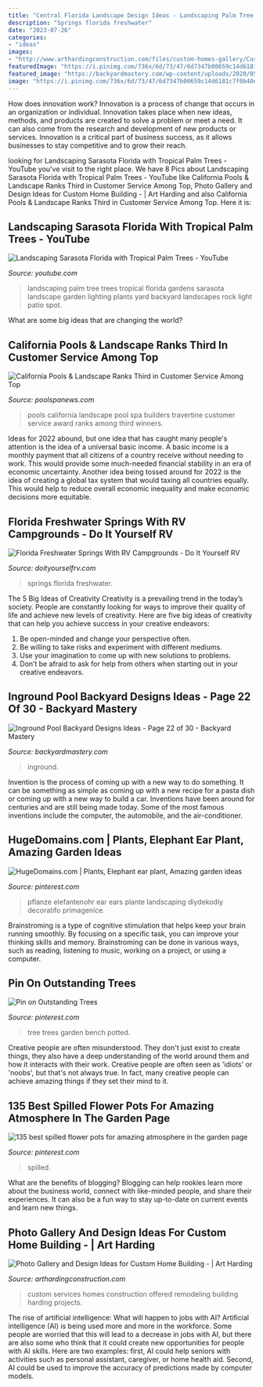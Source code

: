 ```yaml
---
title: "Central Florida Landscape Design Ideas - Landscaping Palm Tree Trees Tropical Florida Gardens Sarasota Landscape Garden Lighting Plants Yard Backyard Landscapes Rock Light Patio Spot"
description: "Springs florida freshwater"
date: "2023-07-26"
categories:
- "ideas"
images:
- "http://www.arthardingconstruction.com/files/custom-homes-gallery/Custom-Homes-2f.jpg"
featuredImage: "https://i.pinimg.com/736x/6d/73/47/6d7347b00659c14d6181c7f0b40e12c4.jpg"
featured_image: "https://backyardmastery.com/wp-content/uploads/2020/05/22-inground-pool-backyard-designs.jpg"
image: "https://i.pinimg.com/736x/6d/73/47/6d7347b00659c14d6181c7f0b40e12c4.jpg"
---
```



How does innovation work?
Innovation is a process of change that occurs in an organization or individual. Innovation takes place when new ideas, methods, and products are created to solve a problem or meet a need. It can also come from the research and development of new products or services. Innovation is a critical part of business success, as it allows businesses to stay competitive and to grow their reach.

	

		
looking for Landscaping Sarasota Florida with Tropical Palm Trees - YouTube you've visit to the right place. We have 8 Pics about Landscaping Sarasota Florida with Tropical Palm Trees - YouTube like California Pools &amp; Landscape Ranks Third in Customer Service Among Top, Photo Gallery and Design Ideas for Custom Home Building - | Art Harding and also California Pools &amp; Landscape Ranks Third in Customer Service Among Top. Here it is:
		
    
## Landscaping Sarasota Florida With Tropical Palm Trees - YouTube

<img loading=lazy src="http://i.ytimg.com/vi/f07PLBiVRcI/maxresdefault.jpg" onerror="this.onerror=null;this.src='https://tse1.mm.bing.net/th?id=OIP.Ut9ZjFuimrgWtMP6KjYj0wHaEK&amp;pid=15.1';" alt="Landscaping Sarasota Florida with Tropical Palm Trees - YouTube">

_Source: youtube.com_

>landscaping palm tree trees tropical florida gardens sarasota landscape garden lighting plants yard backyard landscapes rock light patio spot. 

	

What are some big ideas that are changing the world?

    
## California Pools &amp; Landscape Ranks Third In Customer Service Among Top

<img loading=lazy src="https://cdnassets.hw.net/29/73/b3430b384d478438b43ce422e9be/california-pools-landscape-sunset-travertine-pool-with-floating-spa-rs.jpg" onerror="this.onerror=null;this.src='https://tse4.mm.bing.net/th?id=OIP.8KN6WyroxkZ9nE1edaJvoQHaE7&amp;pid=15.1';" alt="California Pools &amp; Landscape Ranks Third in Customer Service Among Top">

_Source: poolspanews.com_

>pools california landscape pool spa builders travertine customer service award ranks among third winners. 

	

Ideas for 2022 abound, but one idea that has caught many people's attention is the idea of a universal basic income. A basic income is a monthly payment that all citizens of a country receive without needing to work. This would provide some much-needed financial stability in an era of economic uncertainty. Another idea being tossed around for 2022 is the idea of creating a global tax system that would taxing all countries equally. This would help to reduce overall economic inequality and make economic decisions more equitable.

    
## Florida Freshwater Springs With RV Campgrounds - Do It Yourself RV

<img loading=lazy src="http://www.doityourselfrv.com/wp-content/uploads/2020/01/ginnie-springs-florida-copy.jpg" onerror="this.onerror=null;this.src='https://tse3.mm.bing.net/th?id=OIP.5UGerL8lOa4L2xAOKOgMbQHaEj&amp;pid=15.1';" alt="Florida Freshwater Springs With RV Campgrounds - Do It Yourself RV">

_Source: doityourselfrv.com_

>springs florida freshwater. 

	

The 5 Big Ideas of Creativity
Creativity is a prevailing trend in the today’s society. People are constantly looking for ways to improve their quality of life and achieve new levels of creativity. Here are five big ideas of creativity that can help you achieve success in your creative endeavors: 
1. Be open-minded and change your perspective often.
2. Be willing to take risks and experiment with different mediums.
3. Use your imagination to come up with new solutions to problems.
4. Don’t be afraid to ask for help from others when starting out in your creative endeavors.

    
## Inground Pool Backyard Designs Ideas - Page 22 Of 30 - Backyard Mastery

<img loading=lazy src="https://backyardmastery.com/wp-content/uploads/2020/05/22-inground-pool-backyard-designs.jpg" onerror="this.onerror=null;this.src='https://tse1.mm.bing.net/th?id=OIP.4TnD-2uSXDzC_ccLaGXw-wHaLK&amp;pid=15.1';" alt="Inground Pool Backyard Designs Ideas - Page 22 of 30 - Backyard Mastery">

_Source: backyardmastery.com_

>inground. 

	

Invention is the process of coming up with a new way to do something. It can be something as simple as coming up with a new recipe for a pasta dish or coming up with a new way to build a car. Inventions have been around for centuries and are still being made today. Some of the most famous inventions include the computer, the automobile, and the air-conditioner.

    
## HugeDomains.com | Plants, Elephant Ear Plant, Amazing Garden Ideas

<img loading=lazy src="https://i.pinimg.com/736x/94/35/c9/9435c906e867e53d87ec934b6f34ffb9.jpg" onerror="this.onerror=null;this.src='https://tse1.mm.bing.net/th?id=OIP.w6PPmYCxDcY8l5KrvJRvsgHaLH&amp;pid=15.1';" alt="HugeDomains.com | Plants, Elephant ear plant, Amazing garden ideas">

_Source: pinterest.com_

>pflanze elefantenohr ear ears plante landscaping diydekodiy decoratifo primagenice. 

	

Brainstroming is a type of cognitive stimulation that helps keep your brain running smoothly. By focusing on a specific task, you can improve your thinking skills and memory. Brainstroming can be done in various ways, such as reading, listening to music, working on a project, or using a computer.

    
## Pin On Outstanding Trees

<img loading=lazy src="https://i.pinimg.com/736x/2e/20/2e/2e202e1ea663e31eb85663492af1ae58--tree-bench-potted-garden.jpg" onerror="this.onerror=null;this.src='https://tse2.mm.bing.net/th?id=OIP.8g4rbAcnxWPesADweSpWfwHaJ3&amp;pid=15.1';" alt="Pin on Outstanding Trees">

_Source: pinterest.com_

>tree trees garden bench potted. 

	

Creative people are often misunderstood. They don't just exist to create things, they also have a deep understanding of the world around them and how it interacts with their work. Creative people are often seen as 'idiots' or 'noobs', but that's not always true. In fact, many creative people can achieve amazing things if they set their mind to it.

    
## 135 Best Spilled Flower Pots For Amazing Atmosphere In The Garden Page

<img loading=lazy src="https://i.pinimg.com/736x/6d/73/47/6d7347b00659c14d6181c7f0b40e12c4.jpg" onerror="this.onerror=null;this.src='https://tse2.mm.bing.net/th?id=OIP.n5JcqEQAdYjzm_ok0W-rwAHaNE&amp;pid=15.1';" alt="135 best spilled flower pots for amazing atmosphere in the garden page">

_Source: pinterest.com_

>spilled. 

	

What are the benefits of blogging?
Blogging can help rookies learn more about the business world, connect with like-minded people, and share their experiences. It can also be a fun way to stay up-to-date on current events and learn new things.

    
## Photo Gallery And Design Ideas For Custom Home Building - | Art Harding

<img loading=lazy src="http://www.arthardingconstruction.com/files/custom-homes-gallery/Custom-Homes-2f.jpg" onerror="this.onerror=null;this.src='https://tse4.mm.bing.net/th?id=OIP.9jBjc3JB9zyzBgorsjDk4wHaE4&amp;pid=15.1';" alt="Photo Gallery and Design Ideas for Custom Home Building - | Art Harding">

_Source: arthardingconstruction.com_

>custom services homes construction offered remodeling building harding projects. 

	

The rise of artificial intelligence: What will happen to jobs with AI?
Artificial intelligence (AI) is being used more and more in the workforce. Some people are worried that this will lead to a decrease in jobs with AI, but there are also some who think that it could create new opportunities for people with AI skills. Here are two examples: first, AI could help seniors with activities such as personal assistant, caregiver, or home health aid. Second, AI could be used to improve the accuracy of predictions made by computer models.

